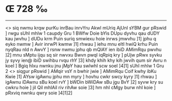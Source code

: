 # Œ 728 ‰
---
<> siq nwmu krqw purKu inrBau inrvYru
Akwl mUriq AjUnI sYBM gur pRswid ]
rwgu sUhI mhlw 1 caupdy Gru 1
BWfw Doie bYis DUpu dyvhu qau dUDY kau jwvhu ] dUDu krm Puin suriq
smwiexu hoie inrws jmwvhu ]1] jphu q eyko nwmw ] Avir inrwPl kwmw
]1] rhwau ] iehu mnu eItI hwiQ krhu Puin nyqRau nId n AwvY ] rsnw
nwmu jphu qb mQIAY ien ibiD AMimRqu pwvhu ]2] mnu sMptu ijqu sq sir
nwvxu Bwvn pwqI iqRpiq kry ] pUjw pRwx syvku jy syvy ien@ ibiD swihbu
rvqu rhY ]3] khdy khih khy kih jwvih qum sir Avru n koeI ] Bgiq
hIxu nwnku jnu jMpY hau swlwhI scw soeI ]4]1]
sUhI mhlw 1 Gru 2
<> siqgur pRswid ]
AMqir vsY n bwhir jwie ] AMimRqu Coif kwhy ibKu Kwie ]1] AYsw igAwnu
jphu mn myry ] hovhu cwkr swcy kyry ]1] rhwau ] igAwnu iDAwnu sBu koeI
rvY ] bWDin bWiDAw sBu jgu BvY ]2] syvw kry su cwkru hoie ] jil Qil
mhIAil riv rihAw soie ]3] hm nhI cMgy burw nhI koie ] pRxviq nwnku
qwry soie ]4]1]2]
####
